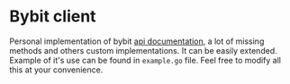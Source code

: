 # Bybit client

Personal implementation of bybit [api documentation](https://bybit-exchange.github.io/docs/), a lot of missing methods and others custom implementations.
It can be easily extended. Example of it's use can be found in `example.go` file. Feel free to modify all this at your convenience.
